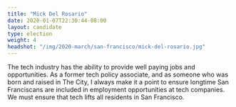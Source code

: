 ```yaml
---
title: "Mick Del Rosario"
date: 2020-01-07T22:30:44-08:00
layout: candidate
type: election
weight: 4
headshot: "/img/2020-march/san-francisco/mick-del-rosario.jpg"
---
```


The tech industry has the ability to provide well paying jobs and
opportunities. As a former tech policy associate, and as someone who was born
and raised in The City, I always make it a point to ensure longtime San
Franciscans are included in employment opportunities at tech companies. We must
ensure that tech lifts all residents in San Francisco.
